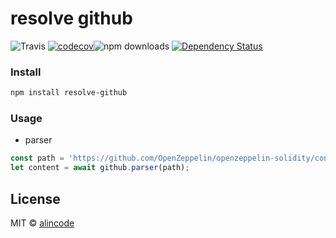 # resolve github

![Travis](https://img.shields.io/travis/alincode/resolve-github.svg)
[![codecov](https://codecov.io/gh/alincode/resolve-github/branch/master/graph/badge.svg)](https://codecov.io/gh/alincode/resolve-github)![npm downloads](https://img.shields.io/npm/dt/resolve-github.svg)
[![Dependency Status](https://img.shields.io/david/alincode/resolve-github.svg?style=flat)](https://david-dm.org/alincode/resolve-github)

### Install

```sh
npm install resolve-github
```

### Usage

* parser

```js
const path = 'https://github.com/OpenZeppelin/openzeppelin-solidity/contracts/math/SafeMath.sol';
let content = await github.parser(path);
```

## License
MIT © [alincode](https://github.com/alincode/resolve-github)